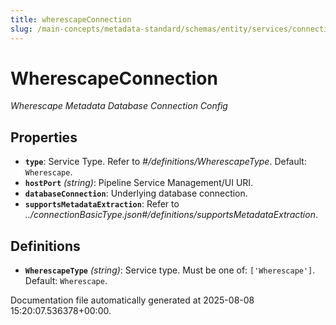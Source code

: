 ```yaml
---
title: wherescapeConnection
slug: /main-concepts/metadata-standard/schemas/entity/services/connections/pipeline/wherescapeconnection
---
```


# WherescapeConnection

*Wherescape Metadata Database Connection Config*

## Properties

- **`type`**: Service Type. Refer to *#/definitions/WherescapeType*. Default: `Wherescape`.
- **`hostPort`** *(string)*: Pipeline Service Management/UI URI.
- **`databaseConnection`**: Underlying database connection.
- **`supportsMetadataExtraction`**: Refer to *../connectionBasicType.json#/definitions/supportsMetadataExtraction*.
## Definitions

- **`WherescapeType`** *(string)*: Service type. Must be one of: `['Wherescape']`. Default: `Wherescape`.


Documentation file automatically generated at 2025-08-08 15:20:07.536378+00:00.
